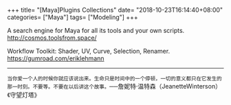 +++
title= "[Maya]Plugins Collections"
date= "2018-10-23T16:14:40+08:00"
categories= ["Maya"]
tags= ["Modeling"]
+++

A search engine for Maya for all its tools and your own scripts.  
http://cosmos.toolsfrom.space/

Workflow Toolkit: Shader, UV, Curve, Selection, Renamer.  
https://gumroad.com/eriklehmann

***
`当你爱一个人的时候你就应该说出来。生命只是时间中的一个停顿，一切的意义都只在它发生的那一时刻。不要等。不要在以后讲这个故事。`──詹妮特·温特森（JeanetteWinterson）《守望灯塔》